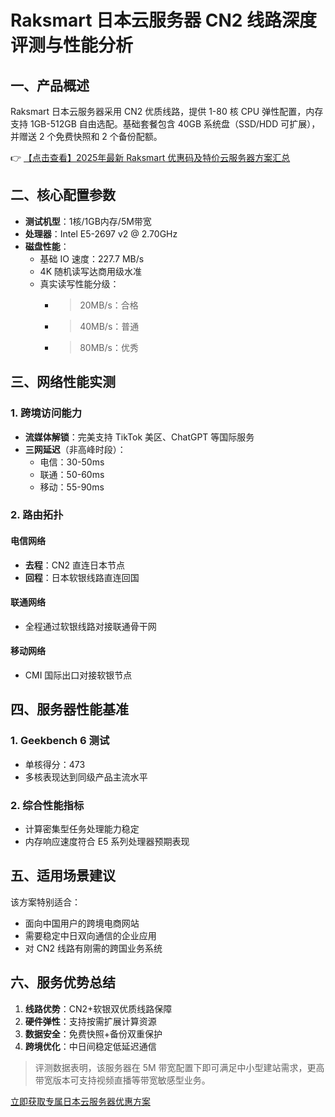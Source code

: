 # Raksmart 日本云服务器 CN2 线路深度评测与性能分析

## 一、产品概述
Raksmart 日本云服务器采用 CN2 优质线路，提供 1-80 核 CPU 弹性配置，内存支持 1GB-512GB 自由选配。基础套餐包含 40GB 系统盘（SSD/HDD 可扩展），并赠送 2 个免费快照和 2 个备份配额。

👉 [【点击查看】2025年最新 Raksmart 优惠码及特价云服务器方案汇总](https://bit.ly/raksmart)

## 二、核心配置参数
- **测试机型**：1核/1GB内存/5M带宽
- **处理器**：Intel E5-2697 v2 @ 2.70GHz
- **磁盘性能**：
  - 基础 IO 速度：227.7 MB/s
  - 4K 随机读写达商用级水准
  - 真实读写性能分级：
    - >20MB/s：合格
    - >40MB/s：普通
    - >80MB/s：优秀

## 三、网络性能实测
### 1. 跨境访问能力
- **流媒体解锁**：完美支持 TikTok 美区、ChatGPT 等国际服务
- **三网延迟**（非高峰时段）：
  - 电信：30-50ms
  - 联通：50-60ms 
  - 移动：55-90ms

### 2. 路由拓扑
#### 电信网络
- **去程**：CN2 直连日本节点
- **回程**：日本软银线路直连回国

#### 联通网络
- 全程通过软银线路对接联通骨干网

#### 移动网络
- CMI 国际出口对接软银节点

## 四、服务器性能基准
### 1. Geekbench 6 测试
- 单核得分：473
- 多核表现达到同级产品主流水平

### 2. 综合性能指标
- 计算密集型任务处理能力稳定
- 内存响应速度符合 E5 系列处理器预期表现

## 五、适用场景建议
该方案特别适合：
- 面向中国用户的跨境电商网站
- 需要稳定中日双向通信的企业应用
- 对 CN2 线路有刚需的跨国业务系统

## 六、服务优势总结
1. **线路优势**：CN2+软银双优质线路保障
2. **硬件弹性**：支持按需扩展计算资源
3. **数据安全**：免费快照+备份双重保护
4. **跨境优化**：中日间稳定低延迟通信

> 评测数据表明，该服务器在 5M 带宽配置下即可满足中小型建站需求，更高带宽版本可支持视频直播等带宽敏感型业务。

[立即获取专属日本云服务器优惠方案](https://bit.ly/raksmart)